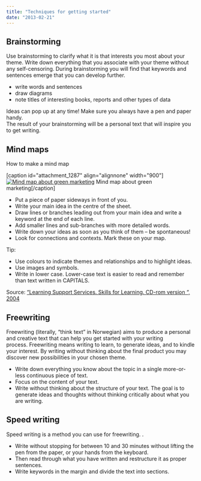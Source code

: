 ```yaml
---
title: "Techniques for getting started"
date: "2013-02-21"
---
```


## Brainstorming

Use brainstorming to clarify what it is that interests you most about your theme. Write down everything that you associate with your theme without any self-censoring. During brainstorming you will find that keywords and sentences emerge that you can develop further.

- write words and sentences
- draw diagrams
- note titles of interesting books, reports and other types of data

Ideas can pop up at any time! Make sure you always have a pen and paper handy.  
The result of your brainstorming will be a personal text that will inspire you to get writing.

## Mind maps

How to make a mind map

\[caption id="attachment\_1287" align="alignnone" width="900"\][![Mind map about green marketing](./images/engelsk-tankekart-små-bokstaver.png)](/en/files/2013/02/engelsk-tankekart-små-bokstaver.png) Mind map about green marketing\[/caption\]

- Put a piece of paper sideways in front of you.
- Write your main idea in the centre of the sheet.
- Draw lines or branches leading out from your main idea and write a keyword at the end of each line.
- Add smaller lines and sub-branches with more detailed words.
- Write down your ideas as soon as you think of them – be spontaneous!
- Look for connections and contexts. Mark these on your map.

Tip:

- Use colours to indicate themes and relationships and to highlight ideas.
- Use images and symbols.
- Write in lower case. Lower-case text is easier to read and remember than text written in CAPITALS.

Source: [“Learning Support Services. Skills for Learning. CD-rom version “, 2004](http://hvalross.hib.no/sokskriv/skriving/skriving-er-en-prosess/oppgavestart/teknikker/index.php?action=static&id=68)

## Freewriting

Freewriting (literally, “think text” in Norwegian) aims to produce a personal and creative text that can help you get started with your writing process. Freewriting means writing to learn, to generate ideas, and to kindle your interest. By writing without thinking about the final product you may discover new possibilities in your chosen theme.

- Write down everything you know about the topic in a single more-or-less continuous piece of text.
- Focus on the content of your text.
- Write without thinking about the structure of your text. The goal is to generate ideas and thoughts without thinking critically about what you are writing.

## Speed writing

Speed writing is a method you can use for freewriting. .

- Write without stopping for between 10 and 30 minutes without lifting the pen from the paper, or your hands from the keyboard.
- Then read through what you have written and restructure it as proper sentences.
- Write keywords in the margin and divide the text into sections.

